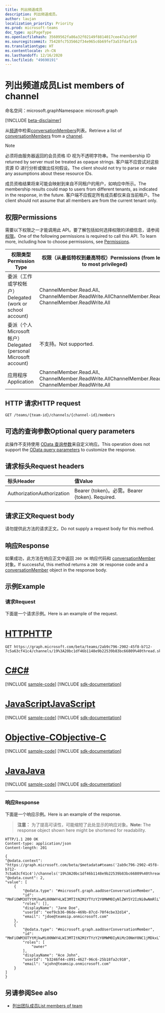 ```yaml
---
title: 列出频道成员
description: 列出频道成员。
author: laujan
localization_priority: Priority
ms.prod: microsoft-teams
doc_type: apiPageType
ms.openlocfilehash: 35609562fa86a32f02149f8814017cee47a1c99f
ms.sourcegitcommit: 75428fc7535662f34e965c6b69fef3a53fdaf1cb
ms.translationtype: HT
ms.contentlocale: zh-CN
ms.lasthandoff: 12/16/2020
ms.locfileid: "49690191"
---
```

# <a name="list-members-of-channel"></a><span data-ttu-id="e4947-103">列出频道成员</span><span class="sxs-lookup"><span data-stu-id="e4947-103">List members of channel</span></span>

<span data-ttu-id="e4947-104">命名空间：microsoft.graph</span><span class="sxs-lookup"><span data-stu-id="e4947-104">Namespace: microsoft.graph</span></span>

[!INCLUDE [beta-disclaimer](../../includes/beta-disclaimer.md)]

<span data-ttu-id="e4947-105">从[频道](../resources/channel.md)中检索[conversationMembers](../resources/conversationmember.md)列表。</span><span class="sxs-lookup"><span data-stu-id="e4947-105">Retrieve a list of [conversationMembers](../resources/conversationmember.md) from a [channel](../resources/channel.md).</span></span>

> [!NOTE]
> <span data-ttu-id="e4947-106">必须将由服务器返回的会员资格 ID 视为不透明字符串。</span><span class="sxs-lookup"><span data-stu-id="e4947-106">The membership ID returned by server must be treated as opaque strings.</span></span> <span data-ttu-id="e4947-107">客户端不应尝试对这些资源 ID 进行分析或做出任何假设。</span><span class="sxs-lookup"><span data-stu-id="e4947-107">The client should not try to parse or make any assumptions about these resource IDs.</span></span>
>
> <span data-ttu-id="e4947-108">成员资格结果将来可能会映射到来自不同租户的用户，如响应中所示。</span><span class="sxs-lookup"><span data-stu-id="e4947-108">The membership results could map to users from different tenants, as indicated in the response, in the future.</span></span> <span data-ttu-id="e4947-109">客户端不应假定所有成员都仅来自当前租户。</span><span class="sxs-lookup"><span data-stu-id="e4947-109">The client should not assume that all members are from the current tenant only.</span></span>

## <a name="permissions"></a><span data-ttu-id="e4947-110">权限</span><span class="sxs-lookup"><span data-stu-id="e4947-110">Permissions</span></span>

<span data-ttu-id="e4947-p103">需要以下权限之一才能调用此 API。要了解包括如何选择权限的详细信息，请参阅[权限](/graph/permissions-reference)。</span><span class="sxs-lookup"><span data-stu-id="e4947-p103">One of the following permissions is required to call this API. To learn more, including how to choose permissions, see [Permissions](/graph/permissions-reference).</span></span>

|<span data-ttu-id="e4947-113">权限类型</span><span class="sxs-lookup"><span data-stu-id="e4947-113">Permission Type</span></span>|<span data-ttu-id="e4947-114">权限（从最低特权到最高特权）</span><span class="sxs-lookup"><span data-stu-id="e4947-114">Permissions (from least to most privileged)</span></span>|
|---------|-------------|
|<span data-ttu-id="e4947-115">委派（工作或学校帐户）</span><span class="sxs-lookup"><span data-stu-id="e4947-115">Delegated (work or school account)</span></span>|<span data-ttu-id="e4947-116">ChannelMember.Read.All、 ChannelMember.ReadWrite.All</span><span class="sxs-lookup"><span data-stu-id="e4947-116">ChannelMember.Read.All, ChannelMember.ReadWrite.All</span></span> |
|<span data-ttu-id="e4947-117">委派（个人 Microsoft 帐户）</span><span class="sxs-lookup"><span data-stu-id="e4947-117">Delegated (personal Microsoft account)</span></span>|<span data-ttu-id="e4947-118">不支持。</span><span class="sxs-lookup"><span data-stu-id="e4947-118">Not supported.</span></span>|
|<span data-ttu-id="e4947-119">应用程序</span><span class="sxs-lookup"><span data-stu-id="e4947-119">Application</span></span>|<span data-ttu-id="e4947-120">ChannelMember.Read.All、 ChannelMember.ReadWrite.All</span><span class="sxs-lookup"><span data-stu-id="e4947-120">ChannelMember.Read.All, ChannelMember.ReadWrite.All</span></span> |


## <a name="http-request"></a><span data-ttu-id="e4947-121">HTTP 请求</span><span class="sxs-lookup"><span data-stu-id="e4947-121">HTTP request</span></span>
<!-- { "blockType": "ignored"} -->

```http
GET /teams/{team-id}/channels/{channel-id}/members
```

## <a name="optional-query-parameters"></a><span data-ttu-id="e4947-122">可选的查询参数</span><span class="sxs-lookup"><span data-stu-id="e4947-122">Optional query parameters</span></span>

<span data-ttu-id="e4947-123">此操作不支持使用 [OData 查询参数](/graph/query-parameters)来自定义响应。</span><span class="sxs-lookup"><span data-stu-id="e4947-123">This operation does not support the [OData query parameters](/graph/query-parameters) to customize the response.</span></span>

## <a name="request-headers"></a><span data-ttu-id="e4947-124">请求标头</span><span class="sxs-lookup"><span data-stu-id="e4947-124">Request headers</span></span>

| <span data-ttu-id="e4947-125">标头</span><span class="sxs-lookup"><span data-stu-id="e4947-125">Header</span></span>       | <span data-ttu-id="e4947-126">值</span><span class="sxs-lookup"><span data-stu-id="e4947-126">Value</span></span> |
|:---------------|:--------|
| <span data-ttu-id="e4947-127">Authorization</span><span class="sxs-lookup"><span data-stu-id="e4947-127">Authorization</span></span>  | <span data-ttu-id="e4947-p104">Bearer {token}。必需。</span><span class="sxs-lookup"><span data-stu-id="e4947-p104">Bearer {token}. Required.</span></span>  |

## <a name="request-body"></a><span data-ttu-id="e4947-130">请求正文</span><span class="sxs-lookup"><span data-stu-id="e4947-130">Request body</span></span>

<span data-ttu-id="e4947-131">请勿提供此方法的请求正文。</span><span class="sxs-lookup"><span data-stu-id="e4947-131">Do not supply a request body for this method.</span></span>

## <a name="response"></a><span data-ttu-id="e4947-132">响应</span><span class="sxs-lookup"><span data-stu-id="e4947-132">Response</span></span>

<span data-ttu-id="e4947-133">如果成功，此方法在响应正文中返回 `200 OK` 响应代码和 [conversationMember](../resources/conversationmember.md) 对象。</span><span class="sxs-lookup"><span data-stu-id="e4947-133">If successful, this method returns a `200 OK` response code and a [conversationMember](../resources/conversationmember.md) object in the response body.</span></span>

## <a name="example"></a><span data-ttu-id="e4947-134">示例</span><span class="sxs-lookup"><span data-stu-id="e4947-134">Example</span></span>

### <a name="request"></a><span data-ttu-id="e4947-135">请求</span><span class="sxs-lookup"><span data-stu-id="e4947-135">Request</span></span>

<span data-ttu-id="e4947-136">下面是一个请求示例。</span><span class="sxs-lookup"><span data-stu-id="e4947-136">Here is an example of the request.</span></span>

# <a name="http"></a>[<span data-ttu-id="e4947-137">HTTP</span><span class="sxs-lookup"><span data-stu-id="e4947-137">HTTP</span></span>](#tab/http)
<!-- {
  "blockType": "request",
  "name": "channel-list_member"
} -->
```msgraph-interactive
GET https://graph.microsoft.com/beta/teams/2ab9c796-2902-45f8-b712-7c5a63cf41c4/channels/19%3A20bc1df46b1148e9b22539b83bc66809%40thread.skype/members
```
# <a name="c"></a>[<span data-ttu-id="e4947-138">C#</span><span class="sxs-lookup"><span data-stu-id="e4947-138">C#</span></span>](#tab/csharp)
[!INCLUDE [sample-code](../includes/snippets/csharp/channel-list-member-csharp-snippets.md)]
[!INCLUDE [sdk-documentation](../includes/snippets/snippets-sdk-documentation-link.md)]

# <a name="javascript"></a>[<span data-ttu-id="e4947-139">JavaScript</span><span class="sxs-lookup"><span data-stu-id="e4947-139">JavaScript</span></span>](#tab/javascript)
[!INCLUDE [sample-code](../includes/snippets/javascript/channel-list-member-javascript-snippets.md)]
[!INCLUDE [sdk-documentation](../includes/snippets/snippets-sdk-documentation-link.md)]

# <a name="objective-c"></a>[<span data-ttu-id="e4947-140">Objective-C</span><span class="sxs-lookup"><span data-stu-id="e4947-140">Objective-C</span></span>](#tab/objc)
[!INCLUDE [sample-code](../includes/snippets/objc/channel-list-member-objc-snippets.md)]
[!INCLUDE [sdk-documentation](../includes/snippets/snippets-sdk-documentation-link.md)]

# <a name="java"></a>[<span data-ttu-id="e4947-141">Java</span><span class="sxs-lookup"><span data-stu-id="e4947-141">Java</span></span>](#tab/java)
[!INCLUDE [sample-code](../includes/snippets/java/channel-list-member-java-snippets.md)]
[!INCLUDE [sdk-documentation](../includes/snippets/snippets-sdk-documentation-link.md)]

---


### <a name="response"></a><span data-ttu-id="e4947-142">响应</span><span class="sxs-lookup"><span data-stu-id="e4947-142">Response</span></span>

<span data-ttu-id="e4947-143">下面是一个响应示例。</span><span class="sxs-lookup"><span data-stu-id="e4947-143">Here is an example of the response.</span></span>

><span data-ttu-id="e4947-144">**注意：** 为了提高可读性，可能缩短了此处显示的响应对象。</span><span class="sxs-lookup"><span data-stu-id="e4947-144">**Note:** The response object shown here might be shortened for readability.</span></span> 
<!-- {
  "blockType": "response",
  "truncated": true,
  "@odata.type": "microsoft.graph.conversationMember"
} -->

```http
HTTP/1.1 200 OK
Content-type: application/json
Content-length: 201

{
"@odata.context": "https://graph.microsoft.com/beta/$metadata#teams('2ab9c796-2902-45f8-b712-7c5a63cf41c4')/channels('19%3A20bc1df46b1148e9b22539b83bc66809%40thread.skype')/members",
"@odata.count": 2,
"value": [
    {
        "@odata.type": "#microsoft.graph.aadUserConversationMember",
        "id": "MmFiOWM3OTYtMjkwMi00NWY4LWI3MTItN2M1YTYzY2Y0MWM0IyNlZWY5Y2IzNi0wNmRlLTQ2OWItODdjZC03MGY0Y2JlMzJkMTQ=",
        "roles": [],
        "displayName": "Jane Doe",
        "userId": "eef9cb36-06de-469b-87cd-70f4cbe32d14",
        "email": "jdoe@teamsip.onmicrosoft.com"
    },
    {
        "@odata.type": "#microsoft.graph.aadUserConversationMember",
        "id": "MmFiOWM3OTYtMjkwMi00NWY4LWI3MTItN2M1YTYzY2Y0MWM0IyNiMzI0NmY0NC1jMDkxLTQ2MjctOTZjNi0yNWIxOGZhMmM5MTA=",
        "roles": [
            "owner"
        ],
        "displayName": "Ace John",
        "userId": "b3246f44-c091-4627-96c6-25b18fa2c910",
        "email": "ajohn@teamsip.onmicrosoft.com"
    }
]
}

```

## <a name="see-also"></a><span data-ttu-id="e4947-145">另请参阅</span><span class="sxs-lookup"><span data-stu-id="e4947-145">See also</span></span>

- [<span data-ttu-id="e4947-146">列出团队成员</span><span class="sxs-lookup"><span data-stu-id="e4947-146">List members of team</span></span>](team-list-members.md)

<!-- uuid: 8fcb5dbc-d5aa-4681-8e31-b001d5168d79
2015-10-25 14:57:30 UTC -->
<!--
{
  "type": "#page.annotation",
  "description": "channel member list",
  "keywords": "",
  "section": "documentation",
  "tocPath": "",
  "suppressions": [
  ]
}
-->
